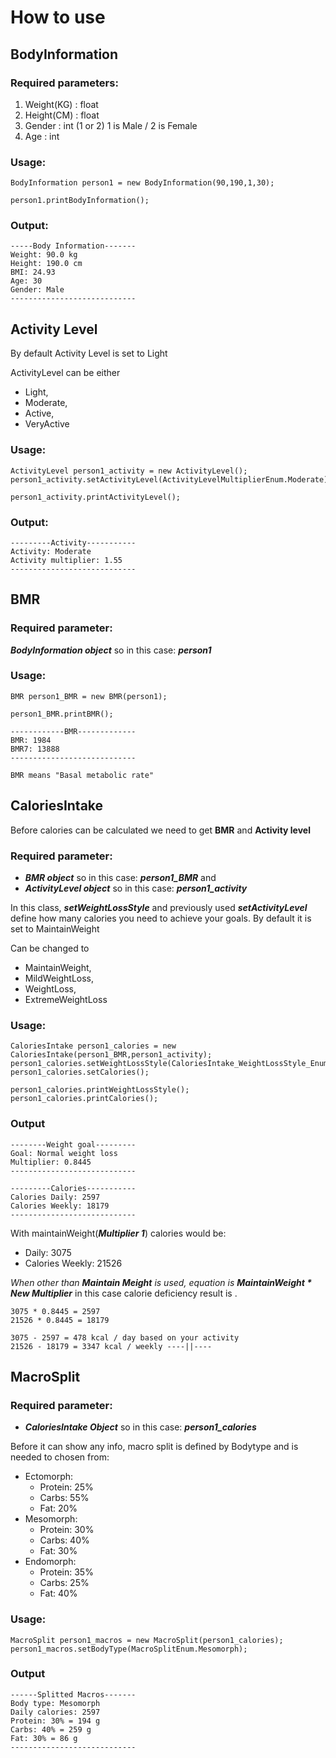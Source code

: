 # How to use

## BodyInformation
### **Required parameters:** 
1. Weight(KG) : float
2. Height(CM) : float
3. Gender : int (1 or 2) 1 is Male / 2 is Female
4. Age : int

### Usage:

```
BodyInformation person1 = new BodyInformation(90,190,1,30);

person1.printBodyInformation();
```

### Output:
```
-----Body Information-------
Weight: 90.0 kg
Height: 190.0 cm
BMI: 24.93
Age: 30
Gender: Male
----------------------------
```


## Activity Level
By default Activity Level is set to Light

ActivityLevel can be either 
- Light, 
- Moderate,
- Active, 
- VeryActive

### Usage:
```
ActivityLevel person1_activity = new ActivityLevel();
person1_activity.setActivityLevel(ActivityLevelMultiplierEnum.Moderate);

person1_activity.printActivityLevel();
```

### Output:
```
---------Activity-----------
Activity: Moderate
Activity multiplier: 1.55
----------------------------
```

## BMR
### **Required parameter**: 
***BodyInformation object*** so in this case: ***person1***

### Usage:
```
BMR person1_BMR = new BMR(person1);

person1_BMR.printBMR();
```

```
------------BMR-------------
BMR: 1984
BMR7: 13888
----------------------------
```
`BMR means "Basal metabolic rate"`

## CaloriesIntake
Before calories can be calculated we need to get **BMR** and **Activity level** 

### **Required parameter**: 
- ***BMR object*** so in this case: ***person1_BMR*** and
- ***ActivityLevel object*** so in this case: ***person1_activity***

In this class, ***setWeightLossStyle*** and previously used ***setActivityLevel*** define how many calories you need to achieve your goals. By default it is set to MaintainWeight

Can be changed to 
- MaintainWeight,
- MildWeightLoss,
- WeightLoss,
- ExtremeWeightLoss

### Usage:
```
CaloriesIntake person1_calories = new CaloriesIntake(person1_BMR,person1_activity);
person1_calories.setWeightLossStyle(CaloriesIntake_WeightLossStyle_Enum.WeightLoss);
person1_calories.setCalories();

person1_calories.printWeightLossStyle();
person1_calories.printCalories();
```

### Output
```
--------Weight goal---------
Goal: Normal weight loss
Multiplier: 0.8445
----------------------------

---------Calories-----------
Calories Daily: 2597
Calories Weekly: 18179
----------------------------
```

With maintainWeight(***Multiplier 1***) calories would be:
- Daily: 3075
- Calories Weekly: 21526

*When other than **Maintain Meight** is used, equation is **MaintainWeight * New Multiplier*** in this case calorie deficiency result is .

```
3075 * 0.8445 = 2597
21526 * 0.8445 = 18179

3075 - 2597 = 478 kcal / day based on your activity
21526 - 18179 = 3347 kcal / weekly ----||----
```

## MacroSplit
### **Required parameter**: 
- ***CaloriesIntake Object*** so in this case: ***person1_calories***

Before it can show any info, macro split is defined by Bodytype and is needed to chosen from:
- Ectomorph:
    - Protein: 25%
    - Carbs: 55%
    - Fat: 20%
- Mesomorph:
    - Protein: 30%
    - Carbs: 40%
    - Fat: 30%
- Endomorph:
    - Protein: 35%
    - Carbs: 25%
    - Fat: 40%
### Usage:
```
MacroSplit person1_macros = new MacroSplit(person1_calories);
person1_macros.setBodyType(MacroSplitEnum.Mesomorph);
```

### Output
```
------Splitted Macros-------
Body type: Mesomorph
Daily calories: 2597
Protein: 30% = 194 g
Carbs: 40% = 259 g
Fat: 30% = 86 g
----------------------------
```

